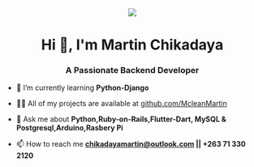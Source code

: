 
<div style="text-align: center;">
  <img style="" src="https://tecxar.io/blog/wp-content/uploads/2023/03/cd59d626dc86397fe45080e6e9c7027d.gif">
</div>

<h1 align="center">Hi 👋, I'm Martin Chikadaya</h1>
<h3 align="center">A Passionate Backend Developer</h3>

- 🌱 I’m currently learning **Python-Django**

- 👨‍💻 All of my projects are available at [github.com/McleanMartin](github.com/McleanMartin)

- 💬 Ask me about **Python,Ruby-on-Rails,Flutter-Dart, MySQL & Postgresql,Arduino,Rasbery Pi**

- 📫 How to reach me **chikadayamartin@outlook.com || +263 71 330 2120**






